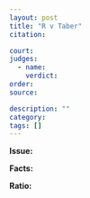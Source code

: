 ```yaml
---
layout: post
title: "R v Taber"
citation: 

court: 
judges:
  - name: 
    verdict: 
order: 
source: 

description: ""
category: 
tags: []
---
```


**Issue:**



**Facts:**



**Ratio:**



